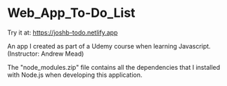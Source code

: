 # Web_App_To-Do_List

Try it at: https://joshb-todo.netlify.app

An app I created as part of a Udemy course when learning Javascript. (Instructor: Andrew Mead)

The "node_modules.zip" file contains all the dependencies that I installed with Node.js when developing this application.
